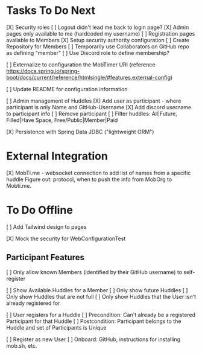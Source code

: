 # Tasks To Do Next

[X] Security roles
    [ ] Logout didn't lead me back to login page?
    [X] Admin pages only available to me (hardcoded my username)
    [ ] Registration pages available to Members
        [X] Setup security authority configuration
        [ ] Create Repository for Members
            [ ] Temporarily use Collaborators on GitHub repo as defining "member"
            [ ] Use Discord role to define membership?

[ ] Externalize to configuration the MobTimer URI (reference https://docs.spring.io/spring-boot/docs/current/reference/htmlsingle/#features.external-config) 

[ ] Update README for configuration information

[ ] Admin management of Huddles
    [X] Add user as participant - where participant is only Name and GitHub-Username
    [X] Add discord username to participant info
    [ ] Remove participant
    [ ] Filter huddles: All|Future, Filled|Have Space, Free/Public|Member|Paid

[X] Persistence with Spring Data JDBC ("lightweight ORM")

# External Integration

[X] MobTi.me - websocket connection to add list of names from a specific huddle
    Figure out: protocol, when to push the info from MobOrg to Mobti.me.

# To Do Offline

[ ] Add Tailwind design to pages

[X] Mock the security for WebConfigurationTest

## Participant Features

[ ] Only allow known Members (identified by their GitHub username) to self-register

[ ] Show Available Huddles for a Member
    [ ] Only show future Huddles
    [ ] Only show Huddles that are not full
    [ ] Only show Huddles that the User isn't already registered for

[ ] User registers for a Huddle
    [ ] Precondition: Can't already be a registered Participant for that Huddle
    [ ] Postcondition: Participant belongs to the Huddle and set of Participants is Unique

[ ] Register as new User
    [ ] Onboard: GitHub, instructions for installing mob.sh, etc.